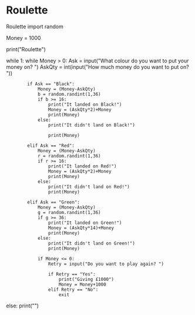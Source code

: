# Roulette
Roulette
import random

Money = 1000

print("Roulette")

while 1:
      while Money > 0:
            Ask = input("What colour do you want to put your money on? ")
            AskQty = int(input("How much money do you want to put on? "))

            if Ask == "Black":
                Money = (Money-AskQty)
                b = random.randint(1,36)
                if b >= 16:
                    print("It landed on Black!")
                    Money = (AskQty*2)+Money
                    print(Money)
                else:
                    print("It didn't land on Black!")
                    
                    print(Money)

            elif Ask == "Red":
                Money = (Money-AskQty)
                r = random.randint(1,36)
                if r >= 16:
                    print("It landed on Red!")
                    Money = (AskQty*2)+Money
                    print(Money)
                else:
                    print("It didn't land on Red!")
                    print(Money)

            elif Ask == "Green":
                Money = (Money-AskQty)
                g = random.randint(1,36)
                if g >= 36:
                    print("It landed on Green!")
                    Money = (AskQty*14)+Money
                    print(Money)
                else:
                    print("It didn't land on Green!")
                    print(Money)

                if Money <= 0:
                    Retry = input("Do you want to play again? ")

                    if Retry == "Yes":
                        print("Giving £1000")
                        Money = Money+1000
                    elif Retry == "No":
                        exit
                        
          
else:
    print("")
